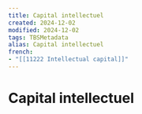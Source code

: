 ```yaml
---
title: Capital intellectuel
created: 2024-12-02
modified: 2024-12-02
tags: TBSMetadata
alias: Capital intellectuel
french:
- "[[11222 Intellectual capital]]"
---
```

# Capital intellectuel
